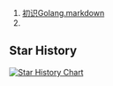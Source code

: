 1. <a href="初识Golang.markdown">初识Golang.markdown</a>
2.

## Star History

<a href="https://star-history.com/#wx0716/Golang_Study&Date">
  <picture>
    <source media="(prefers-color-scheme: dark)" srcset="https://api.star-history.com/svg?repos=wx0716/Golang_Study&type=Date&theme=dark" />
    <source media="(prefers-color-scheme: light)" srcset="https://api.star-history.com/svg?repos=wx0716/Golang_Study&type=Date" />
    <img alt="Star History Chart" src="https://api.star-history.com/svg?repos=wx0716/Golang_Study&type=Date" />
  </picture>
</a>
